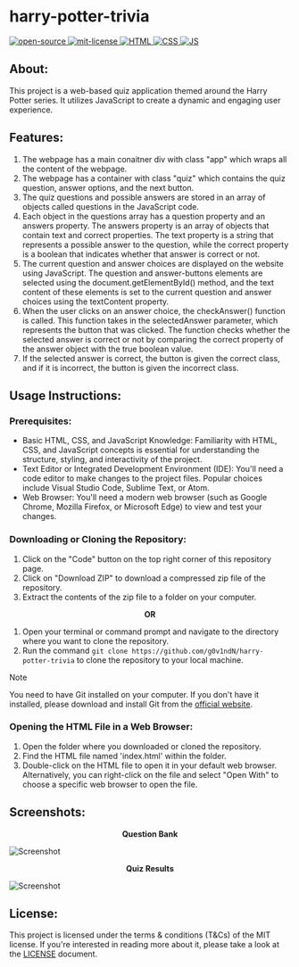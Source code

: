 # harry-potter-trivia
<div align="left">
   <a href="https://opensource.org/osd">
      <img src="https://img.shields.io/badge/Open%20Source-%2328a745" alt="open-source"/>
   </a>
   <a href="https://opensource.org/license/mit/">
      <img src="https://img.shields.io/badge/License-MIT-green" alt="mit-license"/>
   </a>
   <a href="https://developer.mozilla.org/en-US/docs/Web/HTML">
      <img src="https://img.shields.io/badge/HTML-%23E44D26?logo=html5&logoColor=white" alt="HTML"/>
   </a>
   <a href="https://developer.mozilla.org/en-US/docs/Web/CSS">
      <img src="https://img.shields.io/badge/CSS-%232965F1?logo=css3&logoColor=white" alt="CSS"/>
   </a>
   <a href="https://developer.mozilla.org/en-US/docs/Web/JavaScript">
      <img src="https://img.shields.io/badge/JavaScript-grey?logo=javascript" alt="JS"/>
   </a>
</div>

## About:
This project is a web-based quiz application themed around the Harry Potter series. It utilizes JavaScript to create a dynamic and engaging user experience.

## Features:
1. The webpage has a main conaitner div with class "app" which wraps all the content of the webpage.
2. The webpage has a container with class "quiz" which contains the quiz question, answer options, and the next button.
3. The quiz questions and possible answers are stored in an array of objects called questions in the JavaScript code.
4. Each object in the questions array has a question property and an answers property. The answers property is an array of objects that contain text and correct properties. The text property is a string that represents a possible answer to the question, while the correct property is a boolean that indicates whether that answer is correct or not.
5. The current question and answer choices are displayed on the website using JavaScript. The question and answer-buttons elements are selected using the document.getElementById() method, and the text content of these elements is set to the current question and answer choices using the textContent property.
6. When the user clicks on an answer choice, the checkAnswer() function is called. This function takes in the selectedAnswer parameter, which represents the button that was clicked. The function checks whether the selected answer is correct or not by comparing the correct property of the answer object with the true boolean value.
7. If the selected answer is correct, the button is given the correct class, and if it is incorrect, the button is given the incorrect class.

## Usage Instructions:

### Prerequisites:
- Basic HTML, CSS, and JavaScript Knowledge: Familiarity with HTML, CSS, and JavaScript concepts is essential for understanding the structure, styling, and interactivity of the project.
- Text Editor or Integrated Development Environment (IDE): You'll need a code editor to make changes to the project files. Popular choices include Visual Studio Code, Sublime Text, or Atom.
- Web Browser: You'll need a modern web browser (such as Google Chrome, Mozilla Firefox, or Microsoft Edge) to view and test your changes.

### Downloading or Cloning the Repository:
1. Click on the "Code" button on the top right corner of this repository page.
2. Click on "Download ZIP" to download a compressed zip file of the repository.
3. Extract the contents of the zip file to a folder on your computer.

<p align="center"><b> OR </b></p>

1. Open your terminal or command prompt and navigate to the directory where you want to clone the repository.
2. Run the command `git clone https://github.com/g0v1ndN/harry-potter-trivia` to clone the repository to your local machine.
> [!NOTE]
> You need to have Git installed on your computer. If you don't have it installed, please download and install Git from the [official website](https://git-scm.com).

### Opening the HTML File in a Web Browser:
1. Open the folder where you downloaded or cloned the repository.
2. Find the HTML file named 'index.html' within the folder.
3. Double-click on the HTML file to open it in your default web browser. Alternatively, you can right-click on the file and select "Open With" to choose a specific web browser to open the file.

## Screenshots:

<p align="center"><b>Question Bank</b></p>
<img src="https://github.com/g0v1ndN/harry-potter-trivia/blob/main/images/Quiz%20App%20-%20Questions.png" alt="Screenshot"/>
<br>
<p align="center"><b>Quiz Results</b></p>
<img src="https://github.com/g0v1ndN/harry-potter-trivia/blob/main/images/Quiz%20App%20-%20Final%20Score.png" alt="Screenshot"/>

## License: 
This project is licensed under the terms & conditions (T&Cs) of the MIT license. If you're interested in reading more about it, please take a look at the <a href="https://github.com/g0v1ndN/harry-potter-trivia/blob/main/LICENSE">LICENSE</a> document.
